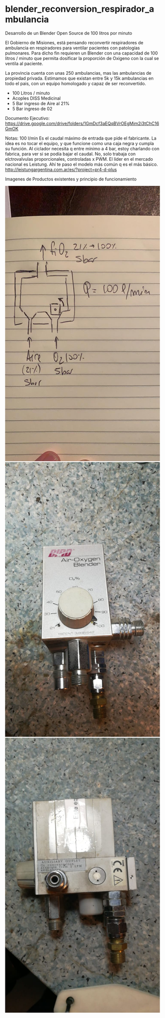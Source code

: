 # blender_reconversion_respirador_ambulancia
Desarrollo de un Blender Open Source de 100 litros por minuto


El Gobierno de Misiones, está pensando reconvertir respiradores de ambulancia en respiradores para ventilar pacientes con patologías pulmonares. Para dicho fin requieren un Blender con una capacidad de 100 litros / minuto que permita dosificar la proporción de Oxigeno con la cual se ventila al paciente.

La provincia cuenta con unas 250 ambulancias, mas las ambulancias de propiedad privada. Estimamos que existan entre 5k y 15k ambulancias en todo el pais, con un equipo homologado y capaz de ser reconvertido.

- 100 Litros / minuto
- Acoples DISS Medicinal
- 5 Bar ingreso de Aire al 21%
- 5 Bar ingreso de 02

Documento Ejecutivo: https://drive.google.com/drive/folders/1GmDcf3aEQqBVrOEgMim2i3tChC16GmOK

Notas: 100 l/min 
Es el caudal máximo de entrada que pide el fabricante. La idea es no tocar el equipo, y que funcione como una caja negra y cumpla su función. Al ciclador necesita q entre mínimo a 4 bar, estoy charlando con fabrica, para ver si se podía bajar el caudal.
No, solo trabaja con elctrovalvulas proporcionales, controladas x PWM. El líder en el mercado nacional es Leistung. Ahí te paso el modelo más común q es el más básico.
 http://leistungargentina.com.ar/es/?project=pr4-d-plus


Imagenes de Productos existentes y principio de funcionamiento

![Esquematico](https://raw.githubusercontent.com/gastonfariasb/blender_reconversion_respirador_ambulancia/master/Draft.jpeg)
![Blender Front](https://raw.githubusercontent.com/gastonfariasb/blender_reconversion_respirador_ambulancia/master/Blender%20(1).jpeg)
![Blender Back](https://raw.githubusercontent.com/gastonfariasb/blender_reconversion_respirador_ambulancia/master/Blender%20(2).jpeg)

